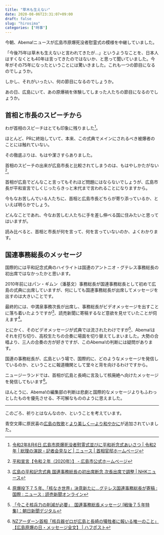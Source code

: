 ```yaml
---
title: "草木も生えない"
date: 2020-08-06T23:31:07+09:00
draft: false
slug: "hirosima"
categories: ["時事"]
---
```


今朝、Abema!ニュースが広島市原爆死没者慰霊式の模様を中継していました。

「今後75年は草木も生えないと言われてきたが...」というようなことを、日本人はすくなくとも40年は言ってきたのではないか、と思って聞いていました。今年がその75年になったということには驚いきました。これも一つの節目になるのでしょうか。

しかし、それがいったい、何の節目になるのでしょうか。

あの日、広島にいて、あの原爆禍を体験してしまった人たちの節目になるのでしょうか。

首相と市長のスピーチから
---

わが首相のスピーチはとても印象に残りました[^1]。

ほとんど、PRに終始していて、本来、この式典でメインにされるべき被爆者のことには触れていない。

その徹底ぶりは、もはや潔さすらありました。

[^1]:[令和2年8月6日 広島市原爆死没者慰霊式並びに平和祈念式あいさつ | 令和2年 | 総理の演説・記者会見など | ニュース | 首相官邸ホームページ](https://www.kantei.go.jp/jp/98_abe/statement/2020/0806hiroshima.html)


首相のスピーチの出来が広島市長と比較されてしまうのは、もはやしかたがない[^2]。

首相が広島でどんなこと言ってもそれほど問題にはならないでしょうが、広島市長が平和宣言でしくじったらきっと末代まで言われることになりますから。

今もなお苦しんでいる人たちに、首相と広島市長どちらが寄り添っているか、といえば明らかでしょう。

どんなことであれ、今なお苦しむ人たちに手を差し伸べる国に住みたいと思ってはいますが。

[^2]:[平和宣言【令和２年（2020年）】 - 広島市公式ホームページ](https://www.city.hiroshima.lg.jp/site/atomicbomb-peace/179784.html)

読み比べると、首相と市長が何を言って、何を言っていないのか、よくわかります。

国連事務総長のメッセージ
---

国際的には平和記念式典のハイライトは国連のアントニオ・グテレス事務総長の初出席ではなかったかと思います。

2010年前にはパン・ギムン（潘基文）事務総長が国連事務総長として初めて広島の式典に出席していますが、何にしても国連事務総長が出席してメッセージを出すのは大きいことです。

最終的には、中満泉事務次長が出席し、事務総長がビデオメッセージを出すことに落ち着いたようですが[^3]、読売新聞に寄稿するなど意欲を見せていたことが伺えます[^4]。

とにかく、そのビデオメッセージが式典では流されたわけですが[^5]、Abema!はそれを打ち切り、高校生たちの合奏に場面を切り替えてしまいました。大勢の合唱より、三人の合奏の方が好きですが、このAbema!の判断には疑問があります。

国連の事務総長が、広島という場で、国際的に、どのようなメッセージを発信しているのか、ということに報道機関として堂々と背を向けるわけですから。

[^3]:[広島の平和記念式典 国連事務総長の初出席断念 次長出席で調整 | NHKニュース](https://www3.nhk.or.jp/news/html/20200626/k10012485051000.html)
[^4]:[原爆投下７５年、「核なき世界」決意新たに…グテレス国連事務総長が寄稿 : 国際 : ニュース : 読売新聞オンライン](https://www.yomiuri.co.jp/world/20200806-OYT1T50159/)
[^5]:[「今こそ核兵力の削減が必要」　国連事務総長メッセージ \[戦後７５年特集\]：朝日新聞デジタル](https://www.asahi.com/articles/ASN862V99N85PITB01G.html)

ニュージーランドでは、首相が広島と長崎に言及して核廃絶へ向けたメッセージを発信してもいます[^6]。

[^6]:[NZアーダーン首相「核兵器ゼロが広島と長崎の犠牲者に報いる唯一のこと」【広島原爆の日・メッセージ全文】 | ハフポスト](https://www.huffingtonpost.jp/entry/story_jp_5f2b76d1c5b64d7a55ee98d7)

ほんとうに、Abema!の編集部の判断は悲劇と国際的なメッセージよりもふわっとしたものを優先させる、不可解なもののように思えました。

---

このごろ、祈りとはなんなのか、ということを考えています。

青空文庫に原民喜の[広島の牧歌](https://www.aozora.gr.jp/cards/000293/card60447.html)と[より美しく―より和やかに](https://www.aozora.gr.jp/cards/000293/card60516.html)が追加されていました。
